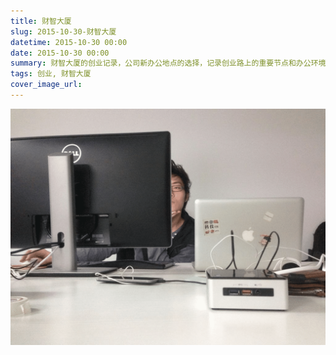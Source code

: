 ```yaml
---
title: 财智大厦
slug: 2015-10-30-财智大厦
datetime: 2015-10-30 00:00
date: 2015-10-30 00:00
summary: 财智大厦的创业记录，公司新办公地点的选择，记录创业路上的重要节点和办公环境的变化。
tags: 创业, 财智大厦
cover_image_url: 
---
```

![32519-hcilqxet6ck.png](../assets/2019/09/3956739382.png)